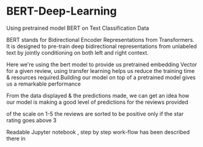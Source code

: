 # BERT-Deep-Learning
Using pretrained model BERT on Text Classification Data 


BERT stands for Bidirectional Encoder Representations from Transformers. It is designed to pre-train deep bidirectional representations from unlabeled text by jointly conditioning on both left and right context.

Here we're using the bert model to provide us pretrained embedding Vector for a given review, using transfer learning helps us reduce the training time & resources required.Building our model on top of a pretrained model gives us a remarkable performance

From the data displayed & the predictions made, we can get an idea how our model is making a good level of predictions for the reviews provided

of the scale on 1-5 the reviews are sorted to be positive only if the star rating goes above 3

Readable Jupyter notebook , step by step work-flow has been described there in
